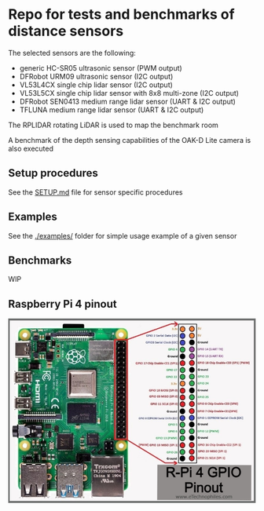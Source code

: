 # Repo for tests and benchmarks of distance sensors

The selected sensors are the following:
- generic HC-SR05 ultrasonic sensor (PWM output)
- DFRobot URM09 ultrasonic sensor (I2C output)
- VL53L4CX single chip lidar sensor (I2C output)
- VL53L5CX single chip lidar sensor with 8x8 multi-zone (I2C output)
- DFRobot SEN0413 medium range lidar sensor (UART & I2C output)
- TFLUNA medium range lidar sensor (UART & I2C output)

The RPLIDAR rotating LiDAR <!-- TODO: from ... --> is used to map the benchmark room

A benchmark of the depth sensing capabilities of the OAK-D Lite camera is also executed

## Setup procedures

See the [SETUP.md](./SETUP.md) file for sensor specific procedures

## Examples

See the [./examples/](./examples/) folder for simple usage example of a given sensor

## Benchmarks
<!-- TODO -->
WIP

## Raspberry Pi 4 pinout

![RPi4 pinout](./assets/R-Pi-4-GPIO-Pinout.jpg)


